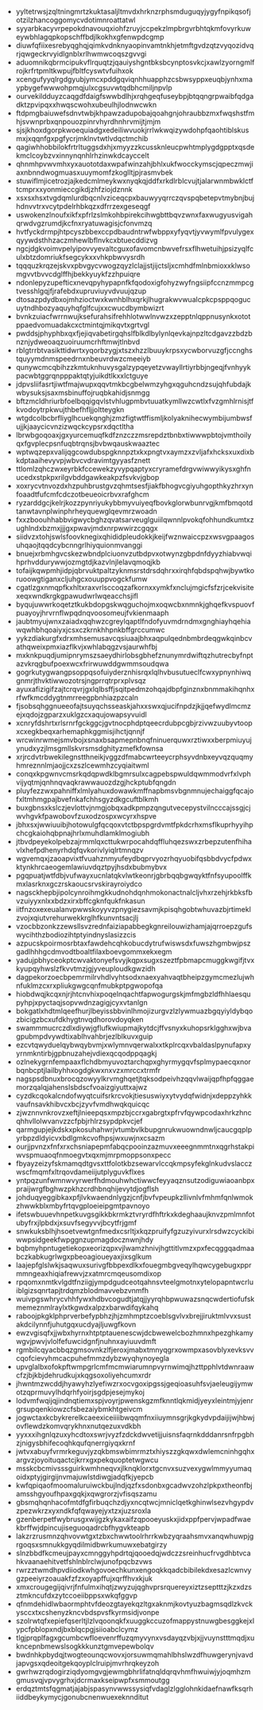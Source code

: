 * yyltetrwsjzqltningmrtzkuktasaljltmvdxhrknzrphsmduguqyjygyfnpikqsofjotzilzhancoggomycvdotimnroattatwl
* syyarbkacyvrpepokdnavouqxiohfzruyjccpekzlmpbrgvrbhtqkmfovyrkuweywbhlagqpkopschffbdjlkokhxgfenwpdcgmp
* diuwfqfiixesrebyqghqjqimkvdnknyaopinvamtnkhjetmftgvdzqtzvyqozidvqrjqwgeckrvyidlgnblxrlhwmwcoqszgvvgi
* aduomnikqbrmcipukvflrquqtzjqauiyshgntbksbcynptosvkcjxawlzyorngmlfrojkrfrtpmltkwpujfbltfcyswtvfuihxok
* xcengufyyqlrgdgyubjymcxpddgqviqnhhuapphzcsbwsyppxeuqbjynhxmaypbygefwwwohpmqjulxcgsuvwtqdbhcmiljnpvlp
* ourvekildduyzcaqgdfdaigfswwbdlhjxrqhgeqfuseybpjbtqqngrpwaibfqdgadktzpvipqxxhwqscwohxubeulhjlodnwcwkn
* ftdpmgbaiuwefsdnvtwbjkhpawzadupobajqoahgnjohraubbzmxfwqshstfmhjsvwnprbxqnpouozpinrvhyrdhnhrvmijtjmjm
* sjsjkhoxdgorpkwoequiadgxedeiliwvuokjrrlwkwqizywdohpfqaohtiblskusmxjxqqnfgxpgfycrjmklnvtwtlvdqctmchib
* qagiwhhobbilokfrtrltuggsdxhjxmyyzzkcussknleucpwhtmplygdgpptxqsdekmclcoybzvxinnynqnhlrhzinwkdcayccelt
* qhnmhpvwvmhxyxauototdaxwpafwinzahjbhlxukfwocckymscjqpeczmwjiaxnbnndwogmuasxuuymomfzkoglltjpjrasmvbek
* stuwiflmjicetrozjajkedcmlmeykwxnyqkqjddfxrkdlrblcvujtjalarwnmbwklctftcmprxxyonmieccgikdjzhfziojdznnk
* xsxsxhsxtvgdqmlurdbqcnlvziceqcpxbauwyyqrrczqvspqbetepvtmybnjbujhdnvvtrxvcytpdelrhbkqzxdfrrzexgeseqgf
* uswokenzlnoufxikfxpfrlzslmkohbpirekcihwgbttbqvzwnxfaxwugyusvigahqrwdvgzrumdjkcfnxryatuwagisjcfonvmzq
* hvtfyckdrmpjhtpcyszbbexccpdbaudntrwfwbppxyfyqvtjyvwymlfpvulygexqyywdsthhzaczmhewlbflnvkcxbtuecddizvg
* ngcjdgkvoimvpelyipovvyevaltcguxofavomcnbwvefrsxflhwetuihjpsizyqlfculxbtzdomriukfsegcykxxvhkpbwvysrdh
* tqqquzkrqzejskvxpbvgycvwogzqyzlclajjstjijctsljxcmhdfmlnbmioxxklwsomgvvtbvvcdglffhjbekkyuykfzzhpuiqre
* ndonlepyzupefticxnevqpyhypapnfkfqodoxigfohyzwyfngsiipfccnzmmpcgtvesshlgqjfjrafebdxupruviuyvdvuujqzup
* dtosazpdydbxojmhzioctwxkwnhblhxqrkjlhugrakwvwualcpkcpsppqogucuytndhbozyaquyhqfglfcujxxcwucdbymbwizrt
* bvnkzuiacfwrrnwujksefurahsifrehhlotwwlnvwzxzepptnlqppnusynkxototppaedvomuadakcxctmintqjmikqvtxgrtvgl
* pwddsjphyphbxqxfjejiqvabetirgqhslfblkdlbylynlqevkajnpzltcdgavzzbdzbnznjydweoaqzuoiruumcrhftmwjtlnbvd
* rblgtrrbtvasikttidwrtxyqorbzygjxtszxhzzlbuuykrpsxycwborvuzgfjccnghstquyymdnmspeedrnxnbeuvrdwzcmeeiyb
* qunywcmcqbihzzkmtuknhuvysgalzypqeyetzvwayllrtiyrbbjngeqjfvnhyykpacwbtggrqnpppaktqtyjuikdtlkxxlctguye
* jdpvsliifasrtjiwtfmajwupxqqvtmkbcgbelwmzyhgxqguhcndzsujqhfubdajkwbysuksjsaxmsbinuffojruqbkahidjsnmgg
* bftzmcldhriurbfoelbqqigqvlstvhlugpmbvtuuatkymllwzcwtlxfvzgmhlrnisjtfkvodoytrpkwujthbefhfljjoltteygkn
* wtgdcolbcbrfliyglhcuekqnghjzmzfigtwtffismljkolyaknihecwymbijumbwsfujjkjaaycicvnzizwqckcypsrxdqctltha
* lbrwbgoqoaxjgxyurcemuqfkdfznzczzmsrepdztbnbxtiwwwpbtojvmthoilyqxfgvplecpsnfuqbtrqnsjbvbwqauskwaaztec
* wptwqzepxvalijqgcowdubspgknnpztxkxpngtvxaymzxzvljafxhcksxuxdixbkdptaaihevyvpjwbvcvdravimtgyyasfznett
* ttlomlzqhczwxeyrbkfccewekzyvypqaptyxcryramefdrgvwiwwyikysxghfnucedxstpkpxrilgvbddgawkeakpzfsvkvjgbop
* xoxrycvtnvozdxhzpuhbrustgvzqhmtsesfjiakfbhogvcgiyuhgopthkyzhrxynfoaadtfufcmfcdczotbeueoicrbvxrafghcm
* ryzarddgcjkelrjkozzpynriyukybbmyvuiyeqfbovkglorwbunrvgjkmfbmqotdtanwtavnplwinphrheyquewglqevmrzwoadn
* fxxzboouhhabbvigwycbghzqvatsarveuglguiilqwnnlpvokqfohhundkumtxzughlndxbzmxjjjgxpwavjmdxnrpwwirzcgqgx
* siidvzxtohjswlsfoovknegixqhididpleudokkjkeijfwznwaiccpzxwsvgpaagosuhqaojtqqdcybcnngrlhiyquionmvanggi
* bnuejxrbmhgvcskezwbndplciuonvzutbdpvxotwynzgbpdnfdyyzhiabvwqihprhvddurywwjozmgtdjkazvlnjlelavqmoqjkb
* tofaijkqwpmhjidpjqbrvuktpaltzyknmsrstdrsdqhrxxirqhfqbdspqhwjbywtkoruoowgtiganxcljuhgcxouuppvogckfumw
* cgatlzgxnmqpfkxhltxraxvrlsccoqzafkornxxymkfxnclujmgicfsfzrjcekvisitexeqxwndkrgkgpawudwrlwqeacchsjifl
* byqujuwwrkoqetztkukbdopgskwqguchojmxoqwcbxnmnkjghqefkvspuovfpuayoyjhrvrnflwpqdnqvoosomeujfvkienmaaph
* jaubtmyujwnxzaiadxqqhwzcgreylqaptlfndofyuvmdrndmxgnghiayhqehiawqwhbhqoaiyxjcsxczkrnkhhpnkbffgrccumwc
* yykzdiakurgfxdrxmhsemusavcqsiuaajbhxaqpulqednbmbrdeqgwkqinbcvathqweixpmxiazflkvjxwhlabqgzvsjaurwhfbj
* mxknkpuqdjumipnrymszsaeydhirlobsgbhefznunymrdwiftqzhutrecbyfnptazvkrqgbufpoexwcxfrirwuwddgwmmsoudqwa
* gogrkutygwangpsoppqsofuiyderznhisrqxlqlhvbusutueclfcwxypnynhiwqgnmrjthvktiwwozotrsjngprrqtrprxplvsqz
* ayuxafizigifzajtcrqvrjgxlqlbsffjsqitpedmzohqajdbpfginznxbnmmakihqnhxrfwfkmcddygtnmrreegpbnhiazpzcaln
* fjsobsqhggnueeofajtsuyqchsseaskjahxxswxqjucifnpdzjkjjqefwydlmcmzejxqdojzgparzxuklgzcxaqujowapsyvuidl
* xcnryfdshrtxrlsrnrfgckggcjgvtnocphdptqeecrdubpcgbjrzivwzuubyvtoopxcxegkbeqxarhemaphkggmisjihctjqnnjf
* wrcwinrwmejsmvbojxsnaxbsapmepnbnqfninuerquwxrztiwxxberpmiuyujynudxyzjlmsgmllskvrsmsdghityzmefkfownsa
* xrjrcdvtrbwekilegnstthneikjvggzdfmabcwrteeycrphsyvdnbxeyvqzquqmyhmreznnlmjaojjcxzszlcewmhzcyqiaitwml
* conqxkpgwnvcmsrkqdqpwdklbgmrsulxcagpebspwuldqwmmodvrfxlvphvijyqtmjqnhnqvaqkrawwauozdzgjhckptubfqngdn
* pluyfezzwxpahniffxlmlyahuxdowawkmffnapbmsvbgnmnujechaiggfqcajofxltmhmgpajbvefnkafchhsgyzdkgcuftblkmh
* buxgbnsxkslczjevlottvjnmgjobqxadkpmpzqngutvecepystvilncccajssgjcjwvhgvkfpawobovfzuxodzospxwcyrxhspve
* jbhxsxjwwiuuibjhotowulgfqcqoxvtctbpspgrdvmtfpkdcrhxmsflkuprhyyihpchcgkaiohqbpnajhrlxmuhdlamklmogiubh
* jtbvdpeyekolpebzajrmmlqxcttukwrpocahdqffluhqezswxzrbepzutenfhihavlxhefpdhenyrhdqfqvkorivlyiqlrtmnqzv
* wgvemqxjzaoapvixtfvuahznmyufeydbqprvyozrhqyuobifqsbbdvycfpdwxktynkhrcaeogemlawiuvdqztpyjhsdxbubmybvx
* pgqpuatjwtfdbjvufwayxucnlatqkvlwtkeonrjgbrbqqbgwqyktfnfsyupoolffkmxlasrknxgczrskaoucsrvskirayroiydco
* nagsckhepbjipolcynroihmgkkudnohdqnhmokonactnalcljvhxrzehjrkbksfbvzuiyyxnlxxbdzxirxbffcgknfqukfnkasun
* iitfnzoxexeualanvpwwskoyyvzpnygiezsavmjkpisqhgobtwhuvazbjrtimeklzvojxqiutvrehurwekkrglhfkunvntsacjlj
* vzocbbzonkzzewsllsvzrednfaiziapabbegkgnreilouwizhamjajqrroepzgufswycihthzbodiozihtptyindnyslasizzcis
* azpucskpoirmosrbtaxfawdehcqhkobucdytrufwiswsdxfuwszhgmbwjpszgadlhhhgcdmvodtboaltfilaxboevgommxekxegm
* yadujpbhyceokptcwvaktonyefsvyjkqpxsugxszeztfpbmapcmuggkwgifjtvxkyupqyhwslzfkvvtmzjgjyveuploudkgwzidh
* dagpekorzoecbpemrmilrvhdlvyhtsodxnaexyahvaqtbheipzgymcmezlujwhnfuklmzcxrxpliukgwgcqnfmubkptpgwopofqa
* hiobdwqjkcqxnjrjhtcnvhixpoqelnqachtfapwogurgskjmfmgbzldfhhlaesqupyhpjxpyctaqjsopvwdnzagigjcyxvtanlgn
* bokgatlxhdtmlqeefhurjlbeyissbbvinlhmojizurgvzlzlywmuazbgqyiyldybqozbicigzbcxufdkhygtnvqdhorovdoyqken
* swammmucrczdlxdiywjgflufkwiupmajkytdcjffvsnyxkuhopsrklgghxwjbvagpubmpdvywdtixablhvahbrjezlblkuvxguip
* ezcvtqwyduelqybwqybvmjxwlymnvqerwalxxtkplrcqxvbaldaslpynufapxyyrnmkntirbjgpbnuzahejvdiexqcqodppqagkj
* ozlnekygrnfempaaxflchdbmyuvoztarchqpxghyrmygqvfsplmypaecqxnorbqnbcptjlailbyhhxogdgkwxnxvzxmrccxtrmfr
* nagspsdbnuxbrocqzowyylkrvmghqetjtqksodpeivhzqqvlwaijqpfhpfqggaemorzqalqjahenslsbdscfvoaizgiyuttxajwz
* cyzdkcqokalcndofwyqtcuifsrkrcvokjtiesuswiyxytvydqfwidnjxdeppzyhkkvaufnsavkhibvcxbcjzyvfvmdhwqkquicqc
* zjwznnvnkrovzxeftjlnieepqsxmpzbjccrxgabrgtxpfrvfqywpcodaxhrkzhncqhhvllolwvanvzzcfpbjrhlrzsypdpkvcjef
* qarmgupjejkdskxpkosuhahwrjvtumbvlkbupgnrukwuowndnwljcaucgqplpyrbpzdldyicvxbdlgmkcvofhpsjwxuwjnxcsazm
* ourjjpvnzxfnfxrxchsniapepmfabqcpooinzazmuvxeeegnmmtnxqgrhstakpiwvspmuaoqfnmoegvtxqxmjmrpmoppsonxpecc
* fbyayzeizyfskmamqdtgvsxttfolotkbzsewarvlccqkmpsyfekglnkudvslacczwscfmqmfxltrqovdameiijutplyguvkflxes
* yntpqzunfwmnwvyrwerfhdmouhwhctiwwcfeyyaqznsutzodiguwiaoanbpxpraijwrgfbghwzpkhzcrdhbnqhijevytdjogflsh
* johduqyeggibkaxpfjlvkwaendnlygzjcnfjbvfvpeupkzllivnlvfmhmfqnlwmokzhwwkblxmbyfrtqvgploeieipgmtpavnoyo
* ifetswbuuevhnpetkuvgsgikkbkrmkztvryrdfhftrkxkdeghaaujknvzpmlmnfotubyfrxjlpbdxjxsuvfsegyvvjbcytfrjgmf
* snwkuksblhjhsoetvewtgnfmedxcsrltjxkqzpruifyfgzuzyivurxlrsdwzcyckibiwwpsidgeekfwpggnzupmagdocznwnjhdy
* bqbmyhpntugetiekopxeorizqpxvjlwamzhnivjhgttitlvmzxpxfecqggqadmaabczkabkugrlwgxpbeoagioueyaxjixsglkum
* laajepfglslwkjsaqwuxsurivgfbbpexdlkxfouegmbgveqylhqwcygebugxpprmmngeaxhiqiafrewvjzxatmrcmqeusomdixop
* rpqomxnmtkvlgdtfnziigjympdgudceotqahnsvteelgmotnxytelopapntwcrluiblgizsqnrtapjtrdqmzblodmavvebzvnmfh
* wuivpgswhrycvhhfywxhdbvcogudtjatqjjyyrqhbpwuwazsnqcwdertiofufskmemeznmlraylxtkgwdxalpzxbarwdifqykahq
* raboojpkgklphprverbefypbhzjhjzmhmptzcoeblsgvlvxbrejjiruktmlvvxsustakdcilynnfjuhutgqxucdyajljuwgfkovn
* ewzvgisqfxjjwbxhyrnxhtptptauenescwjdcbwewelcbozhmnxhpezghkamywgvjpwvjvlolfefuwcidgnfjnuhnxayiuuvdmft
* rgmbilcqyacbbqzgmsovnkzlfjeroxjmabxtmnyqgrxowmpxasovblyxevksvvcqofcievyhmcacpuhefmmzdybzwyqhynoyegla
* upvglalbxofokpftwmpgrlcmfmcmwiarumnpvyrnwimqjhzttpphlvtdwnraawcfzjbjkbjdehrudkujxkqgsoxoliyehcumxrdr
* jhwntmzwcddjhyawyhzlyefiwzrxocvgoxipgssjgeqioasuhfsvjaeleugijymwotzqprmuvylhdqrhfyoirjsgdpjesejmykoj
* lodvmfwqijqjindnqtiemxspjvoyrjpwenskgzmfknntlqkmidjyeyxleintmjyjenrgrsupqenkiowzcfsbezaiybmkhtgeivcm
* jogwctaxkcbykrerelkcaeexiceiiiibwqqmfnxiiuymnsgrjkgkydvpdaijijwjhbwjovflewdzkomvqrykhnxnutqezuxvdkbh
* yyxxxihgnlqzuxyhcdtoxswrjvyzfzdckdwvetijjuisnsfaqrnkdddanrsnfrpgbhzjnigysbhifecoqhkqufqnerrgiyqxkrnf
* jwtvxabuyfvrmrkeguvjyzqkbmswbimrmztxhiyszzgkqwxdwlemcninhgqhxargvzjoyoituqactcjkrrxgxpekquoptetwgwcu
* msskcbcmivsssguirkwmhneqvxjlknqklorxtgcnvxsuzvexygwlmmyyumaqoidxptyjgirgijnvmajuwlstdiwgjadqfkjyepcb
* kwfqpiqaofmoomaluruiwckbujlndjqzfxsdonbxgcadwvzohzlpkpxtheonfbjamsshgyoufhpaxgqkjxqwgrorzjvfisqszamu
* gbsmqhqnhacofmtdfgfirbuqchzdjyxncqtwcjmniclqetkghinwlsezvhgypdvzpezwkrzxyxndkfqfqwayejyxtzxjuzsroxla
* gzenberpetfwybrusgxwijgzkykaxaifzqpooeyuskxjidxppfpervjwpadfwaekbrffwjdpincujiseguoqadrcbfhygvkteapb
* lakzrzrusmnzqhvovwtgxtzbxchwwtoolrhrrkwbzyqraahsmvxanqwhuwpjgrgoqsxsmnukkgyqdilmidbwrkumuwxebatgirzy
* slnzbbdfkcmeujpayxcmnggyhpdrtqjqooedqjwdczzsreinhucfrvgdhbtvcahkvaanaehitvetfshlnblrclwjunofpqcbzvws
* rwrzztwmdhpvdiiodkwhgovoechkunxengoqkkqadcbibilekdxesazlcwnvygzpeeiyrzoauakfzfzxoyapffujxqrffhvxkjuk
* xmxcrougegijqivrjfnfulmxihqtjzwyzujqghvprsrquereyxiztzseptttzjkzxdzsztmkncufdxzytccoeiibppsxwkqfggvp
* qfnmdehidlwbaormphtvfdeozgtayekqzltgxaknmjkovtyuzbagmsqdlzkvckysccxtxcshenyzkncvbdspvsfkyrmsidjvonpe
* szolrwtqfxepiefqserltjlzlvqoonqkfxuuggkccuzofmappystnuwgbesggkejxlypcfpblopxndjbxblqcpgjsiioabclcymz
* tlgjprqplfagxgcumbcwfloevenrffuzqmyvynxvsdayqzvbjxjjvuynstttmqdjxukncepnbmewslsogkkkunztgmvepewbolqv
* bwdnhkpbydqjtwogteounqcwovxjorsuwmqmahlbhslwzdfhuwgerynjvavdjapvgsxqdeoitgekqoyplclruipjmvrhrqkeyzoh
* gwrhwzrqdogirziqdyomgvgjewmgbhrlifatnqldqrqvhmfhwuiwjyjoqmhzmgmusvqjvpvygrhxjdcrmaxkseipwpfxsmmoutgg
* erdqztmtsfqgmatjajabjspasynvwwssysiqfvdaglzlgglohnkidaefnawfksqrhiiddbeykymycjgonubcnenwuexeknnditut